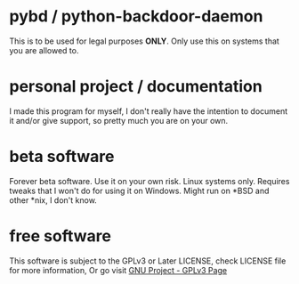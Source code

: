 # pybd / python-backdoor-daemon
This is to be used for legal purposes **ONLY**.
Only use this on systems that you are allowed to.

# personal project / documentation
I made this program for myself, I don't really have the intention to document it and/or give support, so pretty much you are on your own.

# beta software

Forever beta software. Use it on your own risk.
Linux systems only. Requires tweaks that I won't do for using it on Windows.
Might run on *BSD and other *nix, I don't know.

# free software

This software is subject to the GPLv3 or Later LICENSE, check LICENSE file for more information,
Or go visit [GNU Project - GPLv3 Page](https://www.gnu.org/licenses/gpl-3.0.html)

